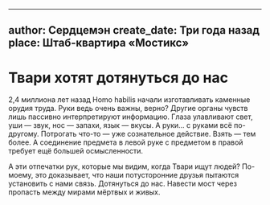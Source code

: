 
---
author: Сердцемэн
create_date: Три года назад
place: Штаб-квартира «Мостикс»
---

# Твари хотят дотянуться до нас


2,4 миллиона лет назад Homo habilis начали изготавливать каменные орудия труда. Руки ведь очень важны, верно? Другие органы чувств лишь пассивно интерпретируют информацию. Глаза улавливают свет, уши — звук, нос — запахи, язык — вкусы. А руки... с руками всё по-другому. Потрогать что-то — уже сознательное действие. Взять — тем более. А соединение предмета в левой руке с предметом в правой требует ещё большей осмысленности. 


А эти отпечатки рук, которые мы видим, когда Твари ищут людей? По-моему, это доказывает, что наши потусторонние друзья пытаются установить с нами cвязь. Дотянуться до нас. Навести мост через пропасть между мирами мёртвых и живых.




